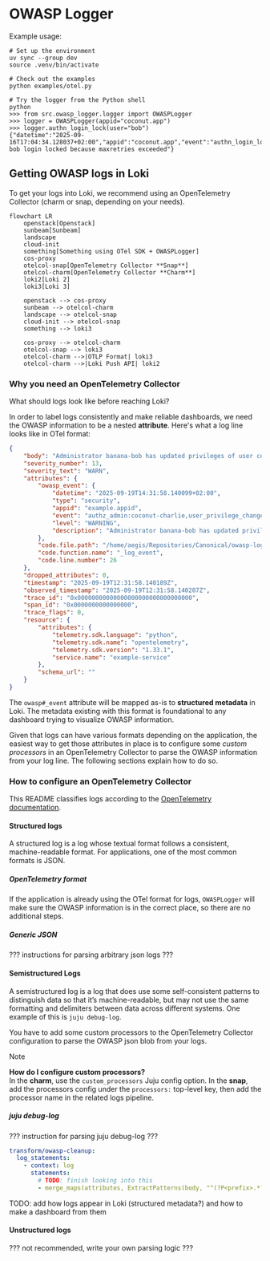 # OWASP Logger

Example usage:

```
# Set up the environment
uv sync --group dev
source .venv/bin/activate

# Check out the examples
python examples/otel.py

# Try the logger from the Python shell
python
>>> from src.owasp_logger.logger import OWASPLogger
>>> logger = OWASPLogger(appid="coconut.app")
>>> logger.authn_login_lock(user="bob")
{"datetime":"2025-09-16T17:04:34.128037+02:00","appid":"coconut.app","event":"authn_login_lock:bob,maxretries","level":"WARNING","description":"User bob login locked because maxretries exceeded"}
```

## Getting OWASP logs in Loki

To get your logs into Loki, we recommend using an OpenTelemetry Collector (charm or snap, depending on your needs).

```mermaid
flowchart LR
    openstack[Openstack]
    sunbeam[Sunbeam]
    landscape
    cloud-init
    something[Something using OTel SDK + OWASPLogger]
    cos-proxy
    otelcol-snap[OpenTelemetry Collector **Snap**]
    otelcol-charm[OpenTelemetry Collector **Charm**]
    loki2[Loki 2]
    loki3[Loki 3]

    openstack --> cos-proxy
    sunbeam --> otelcol-charm
    landscape --> otelcol-snap
    cloud-init --> otelcol-snap
    something --> loki3

    cos-proxy --> otelcol-charm
    otelcol-snap --> loki3
    otelcol-charm -->|OTLP Format| loki3
    otelcol-charm -->|Loki Push API| loki2
```

### Why you need an OpenTelemetry Collector

What should logs look like before reaching Loki?

In order to label logs consistently and make reliable dashboards, we need the OWASP information to be a nested **attribute**. Here's what a log line looks like in OTel format:

```json
{
    "body": "Administrator banana-bob has updated privileges of user coconut-charlie from user to admin",
    "severity_number": 13,
    "severity_text": "WARN",
    "attributes": {
        "owasp_event": {
            "datetime": "2025-09-19T14:31:58.140099+02:00",
            "type": "security",
            "appid": "example.appid",
            "event": "authz_admin:coconut-charlie,user_privilege_change",
            "level": "WARNING",
            "description": "Administrator banana-bob has updated privileges of user coconut-charlie from user to admin"
        },
        "code.file.path": "/home/aegis/Repositories/Canonical/owasp-logger/src/owasp_logger/logger.py",
        "code.function.name": "_log_event",
        "code.line.number": 26
    },
    "dropped_attributes": 0,
    "timestamp": "2025-09-19T12:31:58.140189Z",
    "observed_timestamp": "2025-09-19T12:31:58.140207Z",
    "trace_id": "0x00000000000000000000000000000000",
    "span_id": "0x0000000000000000",
    "trace_flags": 0,
    "resource": {
        "attributes": {
            "telemetry.sdk.language": "python",
            "telemetry.sdk.name": "opentelemetry",
            "telemetry.sdk.version": "1.33.1",
            "service.name": "example-service"
        },
        "schema_url": ""
    }
}
```

The `owasp#_event` attribute will be mapped as-is to **structured metadata** in Loki. The metadata existing with this format is foundational to any dashboard trying to visualize OWASP information.

Given that logs can have various formats depending on the application, the easiest way to get those attributes in place is to configure some *custom processors* in an OpenTelemetry Collector to parse the OWASP information from your log line. The following sections explain how to do so.

### How to configure an OpenTelemetry Collector

This README classifies logs according to the [OpenTelemetry documentation](https://opentelemetry.io/docs/concepts/signals/logs/).

#### Structured logs

A structured log is a log whose textual format follows a consistent, machine-readable format. For applications, one of the most common formats is JSON.

##### OpenTelemetry format

If the application is already using the OTel format for logs, `OWASPLogger` will make sure the OWASP information is in the correct place, so there are no additional steps.

##### Generic JSON

??? instructions for parsing arbitrary json logs ???

#### Semistructured Logs

A semistructured log is a log that does use some self-consistent patterns to distinguish data so that it’s machine-readable, but may not use the same formatting and delimiters between data across different systems. One example of this is `juju debug-log`.

You have to add some custom processors to the OpenTelemetry Collector configuration to parse the OWASP json blob from your logs.

> [!NOTE]
> **How do I configure custom processors?**  
> In the **charm**, use the `custom_processors` Juju config option.
> In the **snap**, add the processors config under the `processors:` top-level key, then add the processor name in the related logs pipeline.

##### juju debug-log

??? instruction for parsing juju debug-log ???

```yaml
transform/owasp-cleanup:
  log_statements:
    - context: log
      statements:
        # TODO: finish looking into this
        - merge_maps(attributes, ExtractPatterns(body, "^(?P<prefix>.*?)(?P<json>\\{.*\\}?$"), "upsert")
```

TODO: add how logs appear in Loki (structured metadata?) and how to make a dashboard from them


#### Unstructured logs

??? not recommended, write your own parsing logic ???
